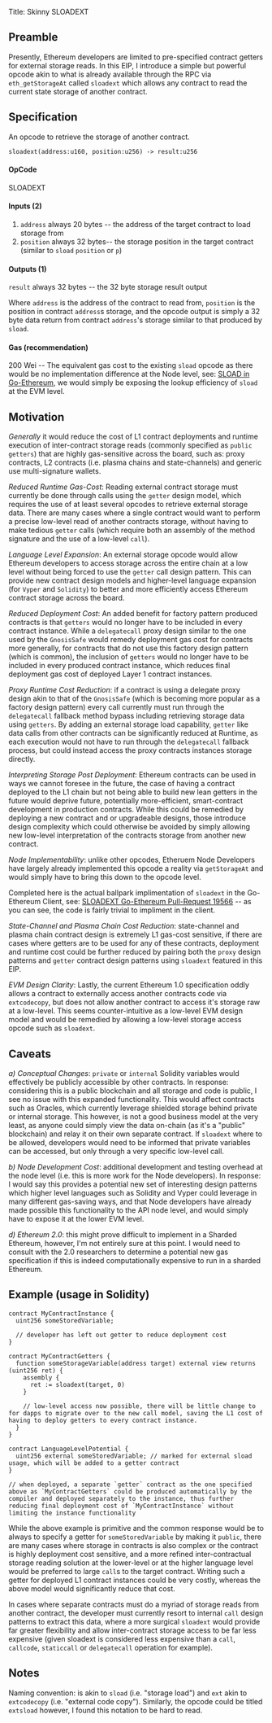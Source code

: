 Title: Skinny SLOADEXT

## Preamble

Presently, Ethereum developers are limited to pre-specified contract getters for external storage reads. In this EIP, I introduce a simple but powerful opcode akin to what is already available through the RPC via `eth_getStorageAt` called `sloadext` which allows any contract to read the current state storage of another contract.

## Specification

An opcode to retrieve the storage of another contract.

```
sloadext(address:u160, position:u256) -> result:u256
```

#### OpCode

SLOADEXT

#### Inputs (2)

1) `address` always 20 bytes -- the address of the target contract to load storage from
2) `position` always 32 bytes-- the storage position in the target contract (similar to `sload` `position` or `p`)

#### Outputs (1)

`result` always 32 bytes -- the 32 byte storage result output

Where `address` is the address of the contract to read from, `position` is the position in contract `address`s storage, and the opcode output is simply a 32 byte data return from contract `address`'s storage similar to that produced by `sload`.

#### Gas (recommendation)

200 Wei -- The equivalent gas cost to the existing `sload` opcode as there would be no implementation difference at the Node level, see: [SLOAD in Go-Ethereum](https://github.com/ethereum/go-ethereum/blob/7504dbd6eb3f62371f86b06b03ffd665690951f2/core/vm/instructions.go#L629), we would simply be exposing the lookup efficiency of `sload` at the EVM level.

## Motivation

*Generally* it would reduce the cost of L1 contract deployments and runtime execution of inter-contract storage reads (commonly specified as `public` `getters`) that are highly gas-sensitive across the board, such as: proxy contracts, L2 contracts (i.e. plasma chains and state-channels) and generic use multi-signature wallets.

*Reduced Runtime Gas-Cost*: Reading external contract storage must currently be done through calls using the `getter` design model, which requires the use of at least several opcodes to retrieve external storage data. There are many cases where a single contract would want to perform a precise low-level read of another contracts storage, without having to make tedious `getter` calls (which require both an assembly of the method signature and the use of a low-level `call`).

*Language Level Expansion*: An external storage opcode would allow Ethereum developers to access storage across the entire chain at a low level without being forced to use the `getter` call design pattern. This can provide new contract design models and higher-level language expansion (for `Vyper` and `Solidity`) to better and more efficiently access Ethereum contract storage across the board.

*Reduced Deployment Cost*: An added benefit for factory pattern produced contracts is that `getters` would no longer have to be included in every contract instance. While a `delegatecall` proxy design similar to the one used by the `GnosisSafe` would remedy deployment  gas cost for contracts more generally, for contracts that do not use this factory design pattern (which is common), the inclusion of `getters` would no longer have to be included in every produced contract instance, which reduces final deployment gas cost of deployed Layer 1 contract instances.

*Proxy Runtime Cost Reduction*: if a contract is using a delegate proxy design akin to that of the `GnosisSafe` (which is becoming more popular as a factory design pattern) every call currently must run through the `delegatecall` fallback method bypass including retrieving storage data using `getters`. By adding an external storage load capability, `getter` like data calls from other contracts can be significantly reduced at Runtime, as each execution would not have to run through the `delegatecall` fallback process, but could instead access the proxy contracts instances storage directly.

*Interpreting Storage Post Deployment*: Ethereum contracts can be used in ways we cannot foresee in the future, the case of having a contract deployed to the L1 chain but not being able to build new lean getters in the future would deprive future, potentially more-efficient, smart-contract development in production contracts. While this could be remedied by deploying a new contract and or upgradeable designs, those introduce design complexity which could otherwise be avoided by simply allowing new low-level interpretation of the contracts storage from another new contract.

*Node Implementability*: unlike other opcodes, Etheruem Node Developers have largely already implemented this opcode a reality via `getStorageAt` and would simply have to bring this down to the opcode level.

Completed here is the actual ballpark implimentation of `sloadext` in the Go-Ethereum Client, see: [SLOADEXT Go-Ethereum Pull-Request 19566](https://github.com/ethereum/go-ethereum/pull/19566) -- as you can see, the code is fairly trivial to impliment in the client.

*State-Channel and Plasma Chain Cost Reduction*: state-channel and plasma chain contract design is extremely L1 gas-cost sensitive, if there are cases where getters are to be used for any of these contracts, deployment and runtime cost could be further reduced by pairing both the `proxy` design patterns and `getter` contract design patterns using `sloadext` featured in this EIP.

*EVM Design Clarity*: Lastly, the current Ethereum 1.0 specification oddly allows a contract to externally access another contracts code via `extcodecopy`, but does not allow another contract to access it's storage raw at a low-level. This seems counter-intuitive as a low-level EVM design model and would be remedied by allowing a low-level storage access opcode such as `sloadext`.

## Caveats

*a) Conceptual Changes*: `private` or `internal` Solidity variables would effectively be publicly accessible by other contracts. In response: considering this is a public blockchain and all storage and code is public, I see no issue with this expanded functionality. This would affect contracts such as Oracles, which currently leverage shielded storage behind private or internal storage. This however, is not a good business model at the very least, as anyone could simply view the data on-chain (as it's a "public" blockchain) and relay it on their own separate contract. If `sloadext` where to be allowed, developers would need to be informed that private variables can be accessed, but only through a very specific low-level call.

*b) Node Development Cost*: additional development and testing overhead at the node level (i.e. this is more work for the Node developers). In response: I would say this provides a potential new set of interesting design patterns which higher level languages such as Solidity and Vyper could leverage in many different gas-saving ways, and that Node developers have already made possible this functionality to the API node level, and would simply have to expose it at the lower EVM level.

*d) Ethereum 2.0*: this might prove difficult to implement in a Sharded Ethereum, however, I'm not entirely sure at this point. I would need to consult with the 2.0 researchers to determine a potential new gas specification if this is indeed computationally expensive to run in a sharded Ethereum.

## Example (usage in Solidity)

```
contract MyContractInstance {
  uint256 someStoredVariable;

  // developer has left out getter to reduce deployment cost
}
```

```
contract MyContractGetters {
  function someStorageVariable(address target) external view returns (uint256 ret) {
    assembly {
      ret := sloadext(target, 0)
    }

    // low-level access now possible, there will be little change to for dapps to migrate over to the new call model, saving the L1 cost of having to deploy getters to every contract instance.
  }
}
```

```
contract LanguageLevelPotential {
  uint256 external someStoredVariable; // marked for external sload usage, which will be added to a getter contract
}

// when deployed, a separate `getter` contract as the one specified above as `MyContractGetters` could be produced automatically by the compiler and deployed separately to the instance, thus further reducing final deployment cost of `MyContractInstance` without limiting the instance functionality
```

While the above example is primitive and the common response would be to always to specify a getter for `someStoredVariable` by making it `public`, there are many cases where storage in contracts is also complex or the contract is highly deployment cost sensitive, and a more refined inter-contractual storage reading solution at the lower-level or at the higher language level would be preferred to large `call`s to the target contract. Writing such a getter for deployed L1 contract instances could be very costly, whereas the above model would significantly reduce that cost.

In cases where separate contracts must do a myriad of storage reads from another contract, the developer must currently resort to internal `call` design patterns to extract this data, where a more surgical `sloadext` would provide far greater flexibility and allow inter-contract storage access to be far less expensive (given sloadext is considered less expensive than a `call`, `callcode`, `staticcall` or `delegatecall` operation for example).

## Notes

Naming convention: is akin to `sload` (i.e. "storage load") and `ext` akin to `extcodecopy` (i.e. "external code copy"). Similarly, the opcode could be titled `extsload` however, I found this notation to be hard to read.
